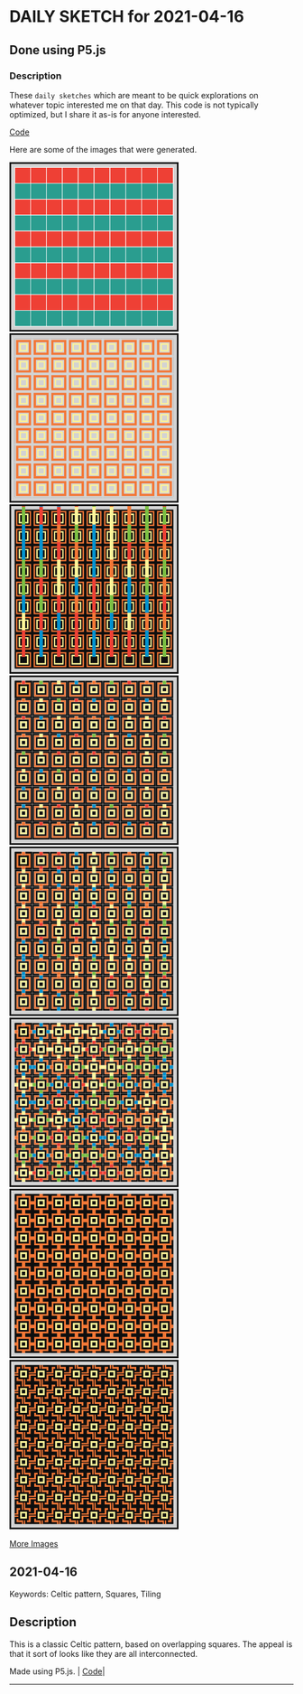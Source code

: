 # DAILY SKETCH for 2021-04-16

## Done using P5.js

### Description

These `daily sketches` which are meant to be quick explorations     on whatever topic interested me on that day. This code is not typically optimized, but I share it as-is     for anyone interested.

[Code](2021-04-16) 

Here are some of the images that were generated.

<img src = 'images/keep_2021-04-16-18-44-26.png' width = '300'> 
<img src = 'images/keep_2021-04-16-23-22-35.png' width = '300'> 
<img src = 'images/keep_2021-04-16-23-28-58.png' width = '300'> 
<img src = 'images/keep_2021-04-16-23-35-30.png' width = '300'> 
<img src = 'images/keep_2021-04-16-23-35-57.png' width = '300'> 
<img src = 'images/keep_2021-04-16-23-38-25.png' width = '300'> 
<img src = 'images/keep_2021-04-16-23-39-14.png' width = '300'> 
<img src = 'images/keep_2021-04-16-23-51-43.png' width = '300'> 


[More Images](2021-04-16/images) 

## 2021-04-16
Keywords: Celtic pattern, Squares, Tiling
 

## Description 

 This is a classic Celtic pattern, based on overlapping squares. The appeal is that it
 sort of looks like they are all interconnected.
 

Made using P5.js. | [Code](2021/2021-04-16/)| 

-----

